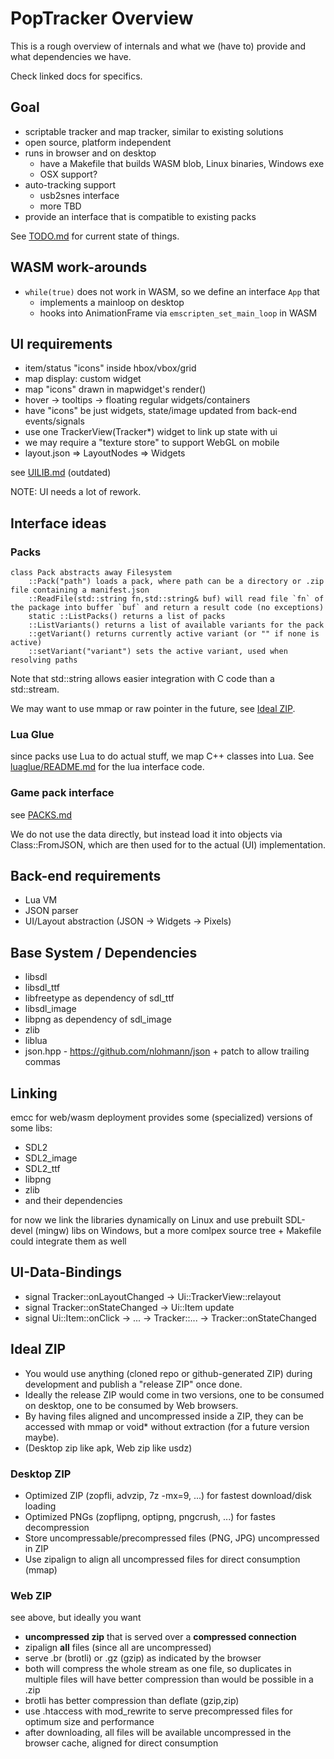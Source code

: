 # PopTracker Overview

This is a rough overview of internals and what we (have to) provide and what dependencies we have.

Check linked docs for specifics.

## Goal
- scriptable tracker and map tracker, similar to existing solutions
- open source, platform independent 
- runs in browser and on desktop
  - have a Makefile that builds WASM blob, Linux binaries, Windows exe
  - OSX support?
- auto-tracking support
  - usb2snes interface
  - more TBD
- provide an interface that is compatible to existing packs

See [TODO.md](TODO.md) for current state of things.

## WASM work-arounds
- `while(true)` does not work in WASM, so we define an interface `App` that
  - implements a mainloop on desktop
  - hooks into AnimationFrame via `emscripten_set_main_loop` in WASM

## UI requirements
- item/status "icons" inside hbox/vbox/grid
- map display: custom widget
- map "icons" drawn in mapwidget's render()
- hover -> tooltips -> floating regular widgets/containers
- have "icons" be just widgets, state/image updated from back-end events/signals
- use one TrackerView(Tracker*) widget to link up state with ui
- we may require a "texture store" to support WebGL on mobile
- layout.json => LayoutNodes => Widgets

see [UILIB.md](UILIB.md) (outdated)

NOTE: UI needs a lot of rework.


## Interface ideas
### Packs
```
class Pack abstracts away Filesystem
    ::Pack("path") loads a pack, where path can be a directory or .zip file containing a manifest.json
    ::ReadFile(std::string fn,std::string& buf) will read file `fn` of the package into buffer `buf` and return a result code (no exceptions)
    static ::ListPacks() returns a list of packs
    ::ListVariants() returns a list of available variants for the pack
    ::getVariant() returns currently active variant (or "" if none is active)
    ::setVariant("variant") sets the active variant, used when resolving paths
```

Note that std::string allows easier integration with C code than a std::stream.

We may want to use mmap or raw pointer in the future, see [Ideal ZIP](#ideal-zip).

### Lua Glue
since packs use Lua to do actual stuff, we map C++ classes into Lua.
See [luaglue/README.md](https://github.com/black-sliver/luaglue/blob/main/README.md) for the lua interface code.

### Game pack interface
see [PACKS.md](PACKS.md)

We do not use the data directly, but instead load it into objects via
Class::FromJSON, which are then used for to the actual (UI) implementation.


## Back-end requirements
- Lua VM
- JSON parser
- UI/Layout abstraction (JSON -> Widgets -> Pixels)

## Base System / Dependencies
- libsdl
- libsdl_ttf
- libfreetype as dependency of sdl_ttf
- libsdl_image
- libpng as dependency of sdl_image
- zlib
- liblua
- json.hpp - https://github.com/nlohmann/json + patch to allow trailing commas

## Linking
emcc for web/wasm deployment provides some (specialized) versions of some libs:
- SDL2
- SDL2_image
- SDL2_ttf
- libpng
- zlib
- and their dependencies

for now we link the libraries dynamically on Linux and use prebuilt SDL-devel (mingw) libs on Windows,
but a more comlpex source tree + Makefile could integrate them as well

## UI-Data-Bindings
- signal Tracker::onLayoutChanged -> Ui::TrackerView::relayout
- signal Tracker::onStateChanged -> Ui::Item update
- signal Ui::Item::onClick -> ... -> Tracker::... -> Tracker::onStateChanged

## Ideal ZIP
- You would use anything (cloned repo or github-generated ZIP) during development and publish a "release ZIP" once done.
- Ideally the release ZIP would come in two versions, one to be consumed on desktop, one to be consumed by Web browsers.
- By having files aligned and uncompressed inside a ZIP, they can be accessed with mmap or void* without extraction (for a future version maybe).
- (Desktop zip like apk, Web zip like usdz)

### Desktop ZIP
- Optimized ZIP (zopfli, advzip, 7z -mx=9, ...) for fastest download/disk loading
- Optimized PNGs (zopflipng, optipng, pngcrush, ...) for fastes decompression
- Store uncompressable/precompressed files (PNG, JPG) uncompressed in ZIP
- Use zipalign to align all uncompressed files for direct consumption (mmap)

### Web ZIP
see above, but ideally you want
- **uncompressed zip** that is served over a **compressed connection**
- zipalign **all** files (since all are uncompressed)
- serve .br (brotli) or .gz (gzip) as indicated by the browser
- both will compress the whole stream as one file, so duplicates in multiple files will have better compression than would be possible in a .zip
- brotli has better compression than deflate (gzip,zip)
- use .htaccess with mod_rewrite to serve precompressed files for optimum size and performance
- after downloading, all files will be available uncompressed in the browser cache, aligned for direct consumption


